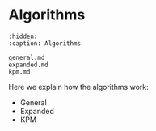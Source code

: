 # Algorithms

```{toctree}
:hidden:
:caption: Algorithms

general.md
expanded.md
kpm.md
```

Here we explain how the algorithms work:
* General
* Expanded
* KPM